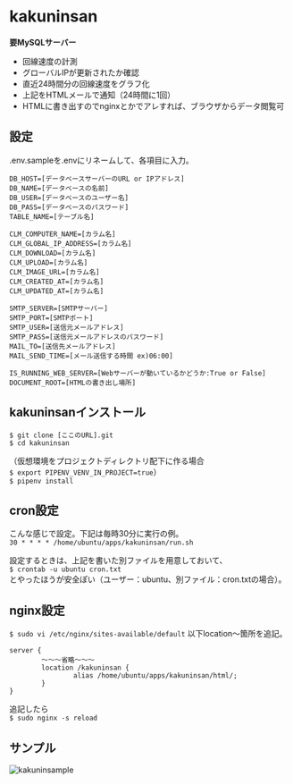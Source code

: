 # kakuninsan
**要MySQLサーバー**
 - 回線速度の計測
 - グローバルIPが更新されたか確認
 - 直近24時間分の回線速度をグラフ化
 - 上記をHTMLメールで通知（24時間に1回）
 - HTMLに書き出すのでnginxとかでアレすれば、ブラウザからデータ閲覧可

## 設定
.env.sampleを.envにリネームして、各項目に入力。  
```
DB_HOST=[データベースサーバーのURL or IPアドレス]
DB_NAME=[データベースの名前]
DB_USER=[データベースのユーザー名]
DB_PASS=[データベースのパスワード]
TABLE_NAME=[テーブル名]

CLM_COMPUTER_NAME=[カラム名]
CLM_GLOBAL_IP_ADDRESS=[カラム名]
CLM_DOWNLOAD=[カラム名]
CLM_UPLOAD=[カラム名]
CLM_IMAGE_URL=[カラム名]
CLM_CREATED_AT=[カラム名]
CLM_UPDATED_AT=[カラム名]

SMTP_SERVER=[SMTPサーバー]
SMTP_PORT=[SMTPポート]
SMTP_USER=[送信元メールアドレス]
SMTP_PASS=[送信元メールアドレスのパスワード]
MAIL_TO=[送信先メールアドレス]
MAIL_SEND_TIME=[メール送信する時間 ex)06:00]

IS_RUNNING_WEB_SERVER=[Webサーバーが動いているかどうか:True or False]
DOCUMENT_ROOT=[HTMLの書き出し場所]
```

## kakuninsanインストール
`$ git clone [ここのURL].git`  
`$ cd kakuninsan`

（仮想環境をプロジェクトディレクトリ配下に作る場合  
`$ export PIPENV_VENV_IN_PROJECT=true`）  
`$ pipenv install`

## cron設定
こんな感じで設定。下記は毎時30分に実行の例。  
`30 * * * * /home/ubuntu/apps/kakuninsan/run.sh`

設定するときは、上記を書いた別ファイルを用意しておいて、  
`$ crontab -u ubuntu cron.txt`  
とやったほうが安全ぽい（ユーザー：ubuntu、別ファイル：cron.txtの場合）。

## nginx設定
`$ sudo vi /etc/nginx/sites-available/default`
以下location〜箇所を追記。
```
server {
        〜〜〜省略〜〜〜
        location /kakuninsan {
                alias /home/ubuntu/apps/kakuninsan/html/;
        }
}
```
追記したら  
`$ sudo nginx -s reload`

## サンプル
![kakuninsample](https://user-images.githubusercontent.com/47170845/81206455-1afa3f00-9007-11ea-8e0d-9fe9e3b7faf2.png)